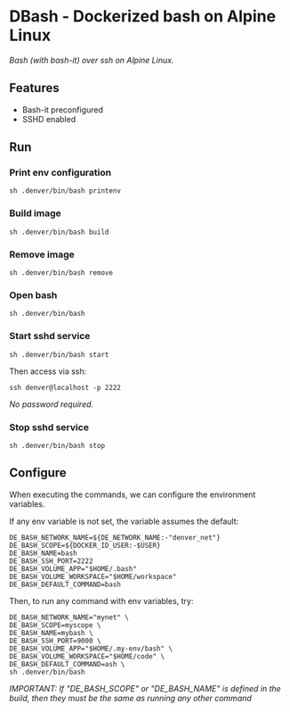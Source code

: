 # DBash - Dockerized bash on Alpine Linux

_Bash (with bash-it) over ssh on Alpine Linux._

## Features

- Bash-it preconfigured
- SSHD enabled

## Run

### Print env configuration

```shell
sh .denver/bin/bash printenv
```

### Build image

```shell
sh .denver/bin/bash build
```

### Remove image

```shell
sh .denver/bin/bash remove
```

### Open bash

```shell
sh .denver/bin/bash
```

### Start sshd service

```shell
sh .denver/bin/bash start
```

Then access via ssh:

```shell
ssh denver@localhost -p 2222
```

_No password required._

### Stop sshd service

```shell
sh .denver/bin/bash stop
```

## Configure

When executing the commands, we can configure the environment variables.

If any env variable is not set, the variable assumes the default:

```shell
DE_BASH_NETWORK_NAME=${DE_NETWORK_NAME:-"denver_net"}
DE_BASH_SCOPE=${DOCKER_ID_USER:-$USER}
DE_BASH_NAME=bash
DE_BASH_SSH_PORT=2222
DE_BASH_VOLUME_APP="$HOME/.bash"
DE_BASH_VOLUME_WORKSPACE="$HOME/workspace"
DE_BASH_DEFAULT_COMMAND=bash
```

Then, to run any command with env variables, try:

```shell
DE_BASH_NETWORK_NAME="mynet" \
DE_BASH_SCOPE=myscope \
DE_BASH_NAME=mybash \
DE_BASH_SSH_PORT=9000 \
DE_BASH_VOLUME_APP="$HOME/.my-env/bash" \
DE_BASH_VOLUME_WORKSPACE="$HOME/code" \
DE_BASH_DEFAULT_COMMAND=ash \
sh .denver/bin/bash
```

*IMPORTANT: If "DE_BASH_SCOPE" or "DE_BASH_NAME" is defined
in the build, then they must be the same as running any other command*
